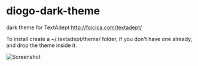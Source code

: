diogo-dark-theme
================

dark theme for TextAdept http://foicica.com/textadept/

To install create a ~/.textadept/theme/ folder, if you don't have one already, and drop the theme inside it.

![Screenshot](https://raw.github.com/ocorreiododiogo/diogo-dark-theme/master/screenshot.png)


